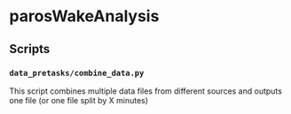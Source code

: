 # parosWakeAnalysis

## Scripts

### `data_pretasks/combine_data.py`

This script combines multiple data files from different sources and outputs one file (or one file split by X minutes)